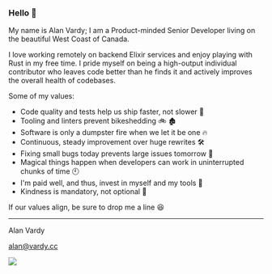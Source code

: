 ### Hello 👋

My name is Alan Vardy; I am a Product-minded Senior Developer living on the beautiful West Coast of Canada. 

I love working remotely on backend Elixir services and enjoy playing with Rust in my free time. I pride myself on being a high-output individual contributor who leaves code better than he finds it and actively improves the overall health of codebases.

Some of my values:
- Code quality and tests help us ship faster, not slower 🚢
- Tooling and linters prevent bikeshedding 🚲 🏚️
- Software is only a dumpster fire when we let it be one 🔥
- Continuous, steady improvement over huge rewrites 🛠️
- Fixing small bugs today prevents large issues tomorrow 🐛
- Magical things happen when developers can work in uninterrupted chunks of time 🕙
- I'm paid well, and thus, invest in myself and my tools 🚀
- Kindness is mandatory, not optional 🥰

If our values align, be sure to drop me a line 😆

---

Alan Vardy

alan@vardy.cc


<img align="center" src="https://github-readme-stats.vercel.app/api?username=alanvardy&count_private=true&show_icons=true&layout=compact&theme=tokyonight" />
